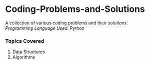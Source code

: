 # Coding-Problems-and-Solutions
A collection of various coding problems and their solutions.  
*Programming Language Used:* Python
### Topics Covered 
1. Data Structures
2. Algorithms 
